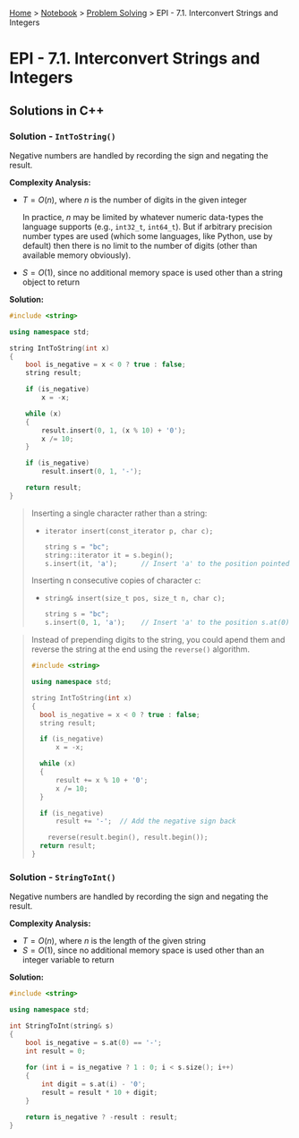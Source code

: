 <a href="../../">Home</a> > <a href="../notebook">Notebook</a> > <a href="./">Problem Solving</a> > EPI - 7.1. Interconvert Strings and Integers

# EPI - 7.1. Interconvert Strings and Integers



## Solutions in C++

### Solution - `IntToString()`

Negative numbers are handled by recording the sign and negating the result.

**Complexity Analysis:**

* $T = O(n)$, where $n$ is the number of digits in the given integer 

  In practice, $n$ may be limited by whatever numeric data-types the language supports (e.g., `int32_t`, `int64_t`). But if  arbitrary precision number types are used (which some languages, like Python, use by default) then there is no limit to the number of digits (other than available memory obviously).

* $S = O(1)$, since no additional memory space is used other than a string object to return

**Solution:**

```cpp
#include <string>

using namespace std;

string IntToString(int x)
{
	bool is_negative = x < 0 ? true : false;
	string result;

	if (is_negative)
		x = -x;

	while (x)
	{
		result.insert(0, 1, (x % 10) + '0');
		x /= 10;
	}

	if (is_negative) 
		result.insert(0, 1, '-');

	return result;
}
```

> Inserting a single character rather than a string:
>
> * `iterator insert(const_iterator p, char c);`
>
>   ```cpp
>   string s = "bc";
>   string::iterator it = s.begin();
>   s.insert(it, 'a');		// Insert 'a' to the position pointed to by the iterator 'it'
>   ```
>
> Inserting n consecutive copies of character `c`:
>
> * `string& insert(size_t pos, size_t n, char c);`
>
>   ```cpp
>   string s = "bc";
>   s.insert(0, 1, 'a');	// Insert 'a' to the position s.at(0) or s[0]
>   ```

> Instead of prepending digits to the string, you could apend them and reverse the string at the end using the `reverse()` algorithm.
>
> ```cpp
> #include <string>
> 
> using namespace std;
> 
> string IntToString(int x)
> {
> 	bool is_negative = x < 0 ? true : false;
> 	string result;
> 
> 	if (is_negative)
> 		x = -x;
> 
> 	while (x)
> 	{
> 		result += x % 10 + '0';
> 		x /= 10;
> 	}
> 
> 	if (is_negative) 
> 		result += '-';	// Add the negative sign back
> 
>     reverse(result.begin(), result.begin());
> 	return result;
> }
> ```

### Solution - `StringToInt()`

Negative numbers are handled by recording the sign and negating the result.

**Complexity Analysis:**

* $T = O(n)$, where $n$ is the length of the given string 
* $S = O(1)$, since no additional memory space is used other than an integer variable to return

**Solution:**

```cpp
#include <string>

using namespace std;

int StringToInt(string& s)
{
	bool is_negative = s.at(0) == '-';
	int result = 0;
	
	for (int i = is_negative ? 1 : 0; i < s.size(); i++)
	{
		int digit = s.at(i) - '0';
		result = result * 10 + digit;
	}

	return is_negative ? -result : result;	
}
```
